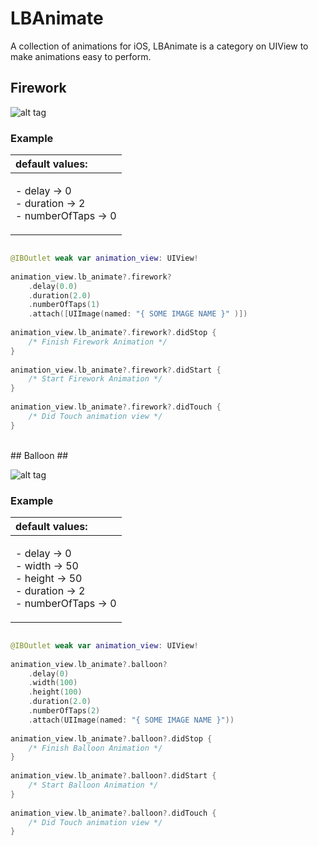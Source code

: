 # LBAnimate
A collection of animations for iOS, LBAnimate is a category on UIView to make animations easy to perform.


## Firework ##

![alt tag](https://raw.github.com/lioz12131415/LBAnimate/main/Gifs/firework.gif)

### Example ###

|default values:|
|:---|
|<p>- delay -> 0 <br> - duration -> 2 <br> - numberOfTaps -> 0 </p>|

```swift

@IBOutlet weak var animation_view: UIView!
    
animation_view.lb_animate?.firework?
    .delay(0.0)
    .duration(2.0)
    .numberOfTaps(1)
    .attach([UIImage(named: "{ SOME IMAGE NAME }" )])
        
animation_view.lb_animate?.firework?.didStop {
    /* Finish Firework Animation */
}
        
animation_view.lb_animate?.firework?.didStart {
    /* Start Firework Animation */
}
        
animation_view.lb_animate?.firework?.didTouch {
    /* Did Touch animation view */
}

```
</br>
## Balloon ##

![alt tag](https://raw.github.com/lioz12131415/LBAnimate/main/Gifs/balloon.gif)

### Example ###

|default values:|
|:---|
|<p>- delay -> 0 <br> - width -> 50 <br> - height -> 50  <br> - duration -> 2 <br> - numberOfTaps -> 0 </p>|

```swift

@IBOutlet weak var animation_view: UIView!
    
animation_view.lb_animate?.balloon?
    .delay(0)
    .width(100)
    .height(100)
    .duration(2.0)
    .numberOfTaps(2)
    .attach(UIImage(named: "{ SOME IMAGE NAME }"))
        
animation_view.lb_animate?.balloon?.didStop {
    /* Finish Balloon Animation */
}
        
animation_view.lb_animate?.balloon?.didStart {
    /* Start Balloon Animation */
}
        
animation_view.lb_animate?.balloon?.didTouch {
    /* Did Touch animation view */
}

```


